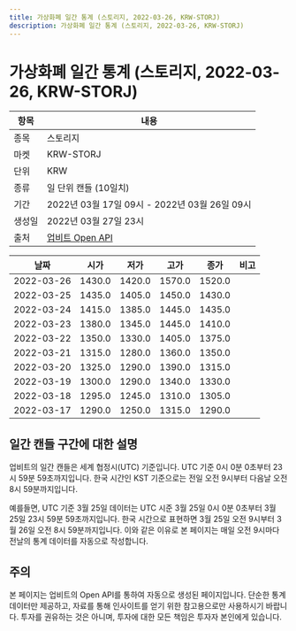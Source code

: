 ```yaml
---
title: 가상화폐 일간 통계 (스토리지, 2022-03-26, KRW-STORJ)
description: 가상화폐 일간 통계 (스토리지, 2022-03-26, KRW-STORJ)
---
```



가상화폐 일간 통계 (스토리지, 2022-03-26, KRW-STORJ)
===

|항목|내용|
|--|--|
|종목|스토리지|
|마켓|KRW-STORJ|
|단위|KRW|
|종류|일 단위 캔들 (10일치)|
|기간|2022년 03월 17일 09시 - 2022년 03월 26일 09시|
|생성일|2022년 03월 27일 23시|
|출처|[업비트 Open API](https://docs.upbit.com)|


|날짜|시가|저가|고가|종가|비고|
|--|--|--|--|--|--|
|2022-03-26|1430.0|1420.0|1570.0|1520.0|    |
|2022-03-25|1435.0|1405.0|1450.0|1430.0|    |
|2022-03-24|1415.0|1385.0|1445.0|1435.0|    |
|2022-03-23|1380.0|1345.0|1445.0|1410.0|    |
|2022-03-22|1350.0|1330.0|1405.0|1375.0|    |
|2022-03-21|1315.0|1280.0|1360.0|1350.0|    |
|2022-03-20|1325.0|1290.0|1390.0|1315.0|    |
|2022-03-19|1300.0|1290.0|1340.0|1330.0|    |
|2022-03-18|1295.0|1245.0|1310.0|1305.0|    |
|2022-03-17|1290.0|1250.0|1315.0|1290.0|    |


일간 캔들 구간에 대한 설명
---


업비트의 일간 캔들은 세계 협정시(UTC) 기준입니다. 
UTC 기준 0시 0분 0초부터 23시 59분 59초까지입니다. 
한국 시간인 KST 기준으로는 전일 오전 9시부터 다음날 오전 8시 59분까지입니다. 


예를들면, UTC 기준 3월 25일 데이터는 UTC 시준 3월 25일 0시 0분 0초부터 3월 25일 23시 59분 59초까지입니다. 
한국 시간으로 표현하면 3월 25일 오전 9시부터 3월 26일 오전 8시 59분까지입니다. 
이와 같은 이유로 본 페이지는 매일 오전 9시마다 전날의 통계 데이터를 자동으로 작성합니다. 


주의
---


본 페이지는 업비트의 Open API를 통하여 자동으로 생성된 페이지입니다. 
단순한 통계 데이터만 제공하고, 자료를 통해 인사이트를 얻기 위한 참고용으로만 사용하시기 바랍니다. 
투자를 권유하는 것은 아니며, 투자에 대한 모든 책임은 투자자 본인에게 있습니다. 
